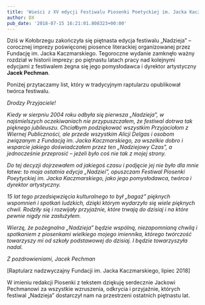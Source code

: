 ```yaml
---
title: 'Wieści z XV edycji Festiwalu Piosenki Poetyckiej im. Jacka Kaczmarskiego „Nadzieja”'
author: DX
pub_date: '2018-07-15 16:21:01.808323+00:00'
---
```


Dziś w Kołobrzegu zakończyła się piętnasta edycja festiwalu „Nadzieja” – corocznej imprezy poświęconej piosence literackiej organizowanej przez Fundację im. Jacka Kaczmarskiego. Tegoroczne wydanie zamknęło ważny rozdział w historii imprezy: po piętnastu latach pracy nad kolejnymi edycjami z festiwalem żegna się jego pomysłodawca i dyrektor artystyczny **Jacek Pechman**.

Poniżej przytaczamy list, który w tradycyjnym raptularzu opublikował twórca festiwalu.

_Drodzy Przyjaciele!_

_Kiedy w sierpniu 2004 roku odbyła się pierwsza „Nadzieja”, w najśmielszych oczekiwaniach nie przypuszczałem, że festiwal dotrwa tak pięknego jubileuszu. Chciałbym podziękować wszystkim Przyjaciołom z Wiernej Publiczności, ale przede wszystkim Alicji Delgas i osobom związanym z Fundacją im. Jacka Kaczmarskiego, za wszelkie dobro i wsparcie jakiego doświadczałem przez ten „Nadziejowy Czas”, a jednocześnie przeprosić – jeżeli było coś nie tak z mojej strony._

_Do tej decyzji dojrzewałem od jakiegoś czasu i podjęcie jej nie było dla mnie łatwe: to moja ostatnia edycja „Nadziei”, opuszczam Festiwal Piosenki Poeytyckiej im. Jacka Kaczmarskiego, jako jego pomysłodawca, twórca i dyrektor artystyczny._

_15 lat tego przedsięwzięcia kulturalnego to był „bagaż” pięknych wspomnień i spotkań ludzkich, dzięki którym wydarzyło się wiele pięknych chwil. Rodziły się i rozwijały przyjaźnie, które trwają do dzisiaj i na które pewnie nigdy nie zasłużyłem._

_Wierzę, że pożegnalna „Nadzieja” będzie wspólną, niezapomnianą chwilą i spotkaniem z piosenkami wielkiego mojego imiennika, którego twórczość towarzyszy mi od szkoły podstawowej do dzisiaj. I będzie towarzyszyła nadal._

_Z pozdrowieniami,_ 
_Jacek Pechman_

\[Raptularz nadzwyczajny Fundacji im. Jacka Kaczmarskiego, lipiec 2018\]

W imieniu redakcji Piosenki z tekstem dziękuję serdecznie Jackowi Pechmanowi za wszystkie wzruszenia, odkrycia i przyjaźnie, których festiwal „Nadzieja” dostarczył nam na przestrzeni ostatnich piętnastu lat.